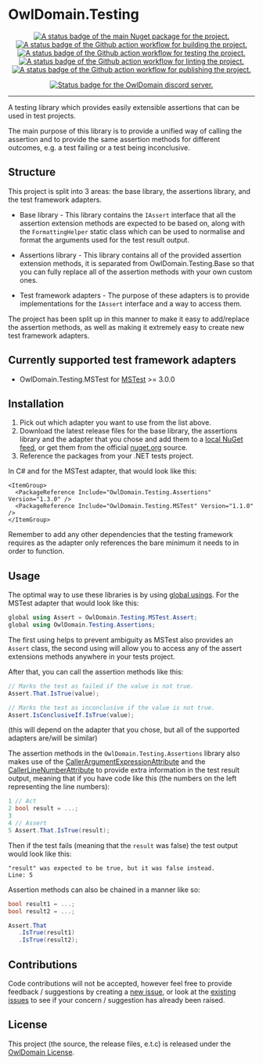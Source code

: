 # OwlDomain.Testing

<!-- Do not put the link/image nested tags on new lines as that will count the links as having whitespace which changes the rendering -->

<p align="center"> <!-- Project -->
  <a title="A link to the latest version of the main NuGet package for the project." href="https://www.nuget.org/packages/OwlDomain.Testing.Assertions"><img alt="A status badge of the main Nuget package for the project." src="https://img.shields.io/nuget/v/OwlDomain.Testing.Assertions?logo=nuget"></a>
  <a title="A link to the Github action workflow for building the project." href="https://github.com/Owl-Domain/Testing/actions/workflows/build.yml"><img alt="A status badge of the Github action workflow for building the project." src="https://github.com/Owl-Domain/Testing/actions/workflows/build.yml/badge.svg"></a>
  <a title="A link to the Github action workflow for testing the project." href="https://github.com/Owl-Domain/Testing/actions/workflows/test.yml"><img alt="A status badge of the Github action workflow for testing the project." src="https://github.com/Owl-Domain/Testing/actions/workflows/test.yml/badge.svg"></a>
  <a title="A link to the Github action workflow for linting the project." href="https://github.com/Owl-Domain/Testing/actions/workflows/lint.yml"><img alt="A status badge of the Github action workflow for linting the project." src="https://github.com/Owl-Domain/Testing/actions/workflows/lint.yml/badge.svg"></a>
  <a title="A link to the Github action workflow for publishing the project." href="https://github.com/Owl-Domain/Testing/actions/workflows/publish.yml"><img alt="A status badge of the Github action workflow for publishing the project." src="https://github.com/Owl-Domain/Testing/actions/workflows/publish.yml/badge.svg"></a>
</p>

<p align="center"> <!-- Organisation -->
  <a title="A link to the OwlDomain Discord server." href="https://discord.gg/JtXMeqVGQc"><img alt="Status badge for the OwlDomain discord server." src="https://img.shields.io/discord/1411024983550853162?style=social&logo=discord&label=discord&link=https%3A%2F%2Fdiscord.gg%2FJtXMeqVGQc"></a>
</p>

---

A testing library which provides easily extensible assertions that can be used in test projects.

The main purpose of this library is to provide a unified way of calling the assertion
and to provide the same assertion methods for different outcomes, e.g. a test failing or
a test being inconclusive.


## Structure

This project is split into 3 areas: the base library, the assertions library, and the
test framework adapters.

- Base library - This library contains the `IAssert` interface that all the assertion
  extension methods are	expected to be based on, along with the `FormattingHelper` static
  class which can be used to normalise and format the arguments used for the test result output.

- Assertions library - This library contains all of the provided assertion extension
  methods, it is separated from OwlDomain.Testing.Base so that you can fully replace
  all of the assertion methods with your own custom ones.

- Test framework adapters - The purpose of these adapters is to provide implementations for
  the `IAssert` interface and a way to access them.

The project has been split up in this manner to make it easy to add/replace the assertion
methods, as well as making it extremely easy to create new test framework adapters.


## Currently supported test framework adapters

- OwlDomain.Testing.MSTest for [MSTest](https://github.com/microsoft/testfx) >= 3.0.0


## Installation

1. Pick out which adapter you want to use from the list above.
2. Download the latest release files for the base library, the assertions library
   and the adapter that you chose and add them to a
   [local NuGet feed](https://learn.microsoft.com/nuget/hosting-packages/local-feeds), or
   get them from the official [nuget.org](https://www.nuget.org/packages?q=OwlDomain.Testing) source.
3. Reference the packages from your .NET tests project.

In C# and for the MSTest adapter, that would look like this:

```csproj
<ItemGroup>
  <PackageReference Include="OwlDomain.Testing.Assertions" Version="1.3.0" />
  <PackageReference Include="OwlDomain.Testing.MSTest" Version="1.1.0" />
</ItemGroup>
```

Remember to add any other dependencies that the testing framework requires as the adapter
only references the bare minimum it needs to in order to function.


## Usage

The optimal way to use these libraries is by using
[global usings](https://learn.microsoft.com/dotnet/csharp/language-reference/keywords/using-directive#global-modifier).
For the MSTest adapter that would look like this:

```csharp
global using Assert = OwlDomain.Testing.MSTest.Assert;
global using OwlDomain.Testing.Assertions;
```

The first using helps to prevent ambiguity as MSTest also provides an `Assert` class, the second
using will allow you to access any of the assert extensions methods anywhere in your tests project.

After that, you can call the assertion methods like this:

```csharp
// Marks the test as failed if the value is not true.
Assert.That.IsTrue(value);

// Marks the test as inconclusive if the value is not true.
Assert.IsConclusiveIf.IsTrue(value);
```

(this will depend on the adapter that you chose, but all of the supported adapters are/will be similar)

The assertion methods in the `OwlDomain.Testing.Assertions` library also makes use of the
[CallerArgumentExpressionAttribute](https://learn.microsoft.com/dotnet/api/system.runtime.compilerservices.callerargumentexpressionattribute)
and the
[CallerLineNumberAttribute](https://learn.microsoft.com/dotnet/api/system.runtime.compilerservices.callerlinenumberattribute)
to provide extra information in the test result output, meaning that if you have
code like this (the numbers on the left representing the line numbers):

```csharp
1 // Act
2 bool result = ...;
3
4 // Assert
5 Assert.That.IsTrue(result);
```

Then if the test fails (meaning that the `result` was false) the test output would look like this:

```
"result" was expected to be true, but it was false instead.
Line: 5
```

Assertion methods can also be chained in a manner like so:

```csharp
bool result1 = ...;
bool result2 = ...;

Assert.That
   .IsTrue(result1)
   .IsTrue(result2);
```


## Contributions

Code contributions will not be accepted, however feel free to provide feedback / suggestions
by creating a [new issue](https://github.com/Owl-Domain/Testing/issues/new), or look at
the [existing issues](https://github.com/Owl-Domain/Testing/issues?q=) to see if your
concern / suggestion has already been raised.


## License

This project (the source, the release files, e.t.c) is released under the
[OwlDomain License](https://github.com/Owl-Domain/Testing/blob/master/license.md).
